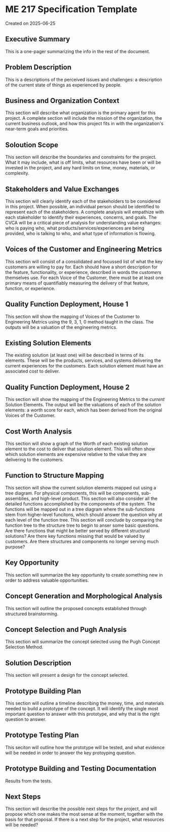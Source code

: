 # ME 217 Specification Template #
Created on 2025-06-25

## Executive Summary ##
This is a one-pager summarizing the info in the rest of the document.

## Problem Description ##
This is a descriptions of the perceived issues and challenges: a description of the current state of things as experienced by people.

## Business and Organization Context ##
This section will describe what organization is the primary agent for this project. A complete section will include the mission of the organization, the current business outlook, and how this project fits in with the organization's near-term goals and priorities.

## Soloution Scope ##
This section will describe the boundaries and constraints for the project. What it may include, what is off limits, what resources have been or will be invested in the project, and any hard limits on time, money, materials, or complexity.

## Stakeholders and Value Exchanges ##
This section will clearly identify each of the stakeholders to be considered in this project. When possible, an individual person should be identified to represent each of the stakeholders. A complete analysis will empathize with each stakeholder to identify their experiences, concerns, and goals. The CVCA will be a critical piece of analysis for understanding value exhanges: who is paying who, what products/services/experiences are being provided, who is talking to who, and what type of information is flowing.

## Voices of the Customer and Engineering Metrics ##
This section will consist of a consolidated and focussed list of what the key customers are willing to pay for. Each should have a short description for the feature, functionality, or experience, described in words the *customers* themselves use. For each Voice of the Customer, there must be at least one primary means of quantifiably measuring the delivery of that feature, function, or experience.

## Quality Function Deployment, House 1 ##
This section will show the mapping of Voices of the Customer to Engineering Metrics using the 9, 3, 1, 0 method taught in the class. The outputs will be a valuation of the engineering metrics.

## Existing Solution Elements ##
The existing solution (at least one) will be described in terms of its elements. These will be the products, services, and systems delivering the current experiences for the customers. Each solution element must have an associated cost to deliver.

## Quality Function Deployment, House 2 ##
This section will show the mapping of the Engineering Metrics to the *current* Solution Elements. The output will be the valuations of each of the solution elements: a *worth* score for each, which has been derived from the original Voices of the Customer.

## Cost Worth Analysis ##
This section will show a graph of the Worth of each existing solution element to the cost to deliver that solution element. This will often show which solution elements are expensive relative to the value they are delivering to the customers.

## Function to Structure Mapping ##
This section will show the current solution elements mapped out using a tree diagram. For physical components, this will be components, sub-assemblies, and high-level product. This section will also consider all the detailed functions accomplished by the components of the system. The functions will be mapped out in a tree diagram where the sub-functions stem from higher-level funcitons, which should answer the question why at each level of the function tree. This section will conclude by comparing the function tree to the structure tree to begin to anser some basic questions. Are there functions that might be better served by different structural solutions? Are there key functions missing that would be valued by customers. Are there structures and components no longer serving much purpose?

## Key Opportunity ##
This section will summarize the key opportunity to create something new in order to address valuable opportunities.

## Concept Generation and Morphological Analysis ##
This section will outline the proposed concepts established through structured brainstorming.

## Concept Selection and Pugh Analysis ##
This section will summarize the concept selected using the Pugh Concept Selection Method.

## Solution Description ##
This section will present a design for the concept selected.

## Prototype Building Plan ##
This section will outline a timeline describing the money, time, and materials needed to build a prototype of the concept. It will identify the single most important question to answer with this prototype, and why that is the right question to answer.

## Prototype Testing Plan ##
This seciton will outline how the prototype will be tested, and what evidence will be needed in order to answer the key protoyping question.

## Prototype Building and Testing Documentation ##
Results from the tests.

## Next Steps ##
This section will describe the possible next steps for the project, and will propose which one makes the most sense at the moment, together with the basis for that proposal. If there is a next step for the project, what resources will be needed?
